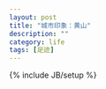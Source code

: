 ```yaml
---
layout: post
title: "城市印象：黄山"
description: ""
category: life
tags: [足迹]
---
```

{% include JB/setup %}
